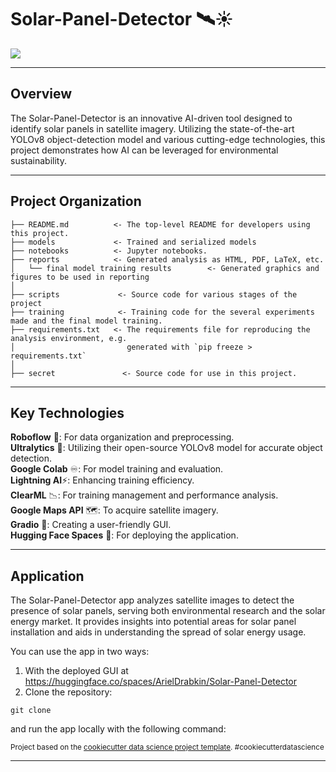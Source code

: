 Solar-Panel-Detector 🛰️☀️
==============================
![](https://raw.githubusercontent.com/ArielDrabkin/Solar-Panel-Detector/master/deployment/examples/spd-demo.gif)

--------

## Overview
The Solar-Panel-Detector is an innovative AI-driven tool designed to identify solar panels in satellite imagery. 
Utilizing the state-of-the-art YOLOv8 object-detection model and various cutting-edge technologies, this project demonstrates how AI can be leveraged for environmental sustainability.

--------

## Project Organization

    ├── README.md          <- The top-level README for developers using this project.
    ├── models             <- Trained and serialized models
    ├── notebooks          <- Jupyter notebooks.
    ├── reports            <- Generated analysis as HTML, PDF, LaTeX, etc.
    │   └── final model training results        <- Generated graphics and figures to be used in reporting
    │
    ├── scripts             <- Source code for various stages of the project
    ├── training            <- Training code for the several experiments made and the final model training.
    ├── requirements.txt   <- The requirements file for reproducing the analysis environment, e.g.
    │                         generated with `pip freeze > requirements.txt`
    │
    ├── secret               <- Source code for use in this project.

--------
## Key Technologies

**Roboflow** 🤖: For data organization and preprocessing.  
**Ultralytics** 🌊: Utilizing their open-source YOLOv8 model for accurate object detection.  
**Google Colab** ♾️: For model training and evaluation.  
**Lightning AI**⚡: Enhancing training efficiency.  
**ClearML** 📉: For training management and performance analysis.  
**Google Maps API** 🗺️: To acquire satellite imagery.  
**Gradio** 🎢: Creating a user-friendly GUI.  
**Hugging Face Spaces** 🤗: For deploying the application.  

--------
## Application

The Solar-Panel-Detector app analyzes satellite images to detect the presence of solar panels, serving both environmental research and the solar energy market. 
It provides insights into potential areas for solar panel installation and aids in understanding the spread of solar energy usage.

You can use the app in two ways:
1. With the deployed GUI at https://huggingface.co/spaces/ArielDrabkin/Solar-Panel-Detector
2. Clone the repository:
``` 
git clone
```
 and run the app locally with the following command:

<p><small>Project based on the <a target="_blank" href="https://drivendata.github.io/cookiecutter-data-science/">cookiecutter data science project template</a>. #cookiecutterdatascience</small></p>

--------
